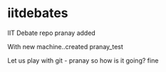 iitdebates
==========

IIT Debate repo
pranay added


With new machine..created pranay_test

Let us play with git - pranay
so how is it going?
fine
